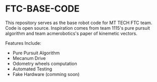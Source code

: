 # FTC-BASE-CODE
This repository serves as the base robot code for MT TECH FTC team. Code is open source. Inspiration comes from team 1115's pure
pursuit algorithm and team acmerobotics's paper of kinemetic vectors.

Features Include:
- Pure Pursuit Algorithm
- Mecanum Drive
- Odometry wheels computation
- Automated Testing
- Fake Hardware (comming soon)

